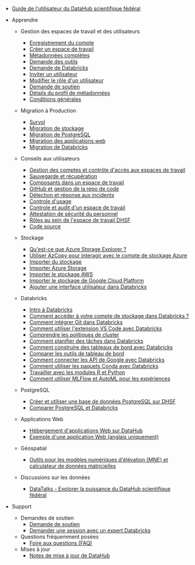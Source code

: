 - [Guide de l'utilisateur du DataHub scientifique fédéral](/fr/UserGuide/Guide-de-l'utilisateur.md)

- Apprendre [](Icon:LibraryBooks)
  - Gestion des espaces de travail et des utilisateurs
    - [Enregistrement du compte](/fr/UserGuide/Preregistration/Preregistration.md)
    - [Créer un espace de travail](/fr/UserGuide/GettingStarted/Creating-a-workspace.md)
    - [Métadonnées complètes](/fr/UserGuide/GettingStarted/Complete-metadata.md)
    - [Demande des outils](/fr/UserGuide/GettingStarted/Demande-outils.md)
    - [Demande de Databricks](/fr/UserGuide/GettingStarted/Demander-des-databricks.md)
    - [Inviter un utilisateur](/fr/UserGuide/GettingStarted/Invite-a-user.md)
    - [Modifier le rôle d'un utilisateur](/fr/UserGuide/GettingStarted/Change-a-user-role.md)
    - [Demande de soutien](/fr/UserGuide/GettingStarted/Logging-a-ticket.md)
    - [Détails du profil de métadonnées](/fr/UserGuide/Workspace/Métadonnées-du-profil-de-l'espace-de-travail.md)
    - [Conditions générales](/fr/UserGuide/POC-Terms-And-Conditions.md)

  - Migration à Production
    - [Survol](/fr/UserGuide/Migration/Survol.md)
    - [Migration de stockage](/fr/UserGuide/Migration/Storage.md)
    - [Migration de PostgreSQL](/fr/UserGuide/Migration/PostgreSQL.md)
    - [Migration des applications web](/fr/UserGuide/Migration/WebApp.md)
    - [Migration de Databricks](/fr/UserGuide/Migration/Databricks.md)

  - Conseils aux utilisateurs
    - [Gestion des comptes et contrôle d'accès aux espaces de travail](/fr/UserGuide/Guidance/Gestion-des-comptes-et-controle-de-l'acces-aux-espaces-de-travail.md)
    - [Sauvegarde et récupération](/fr/UserGuide/Guidance/Sauvegarde-et-recuperation.md)
    - [Composants dans un espace de travail](/fr/UserGuide/Guidance/Composants-dun-espace-de-travail.md)
    - [GitHub et gestion de la repo de code](/fr/UserGuide/Guidance/Github-et-gestion-des-repos.md)
    - [Détection et réponse aux incidents](/fr/UserGuide/Guidance/Detection-et-response-aux-incidents.md)
    - [Controle d'usage](/fr/UserGuide/Guidance/Controle-dusage.md)
    - [Controle et audit d'un espace de travail](/fr/UserGuide/Guidance/Controle-et-audit-dun-espace-de-travail.md)
    - [Attestation de sécurité du personnel](/fr/UserGuide/Guidance/Attestation-de-securite-du-personnel.md)
    - [Rôles au sein de l'espace de travail DHSF](/fr/UserGuide/Guidance/Roles-dans-un-espace-de-travail.md)
    - [Code source](/fr/UserGuide/Guidance/Code-source.md)

  - Stockage
    - [Qu'est-ce que Azure Storage Explorer ?](/fr/UserGuide/Storage/Datahub-AzureStorage.md)
    - [Utiliser AzCopy pour interagir avec le compte de stockage Azure](/fr/UserGuide/Storage/Utilisez-AzCopy.md)
    - [Importer du stockage](/fr/UserGuide/Storage/Stockage-des-importations.md)
    - [Importer Azure Storage](/fr/UserGuide/Storage/Importer-Azure-Storage.md)
    - [Importer le stockage AWS](/fr/UserGuide/Storage/Importer-le-stockage-AWS.md)
    - [Importer le stockage de Google Cloud Platform](/fr/UserGuide/Storage/Importer-le-stockage-GCP.md)
    - [Ajouter une interface utilisateur dans Databricks](https://learn.microsoft.com/fr-ca/azure/databricks/ingestion/add-data/)

  - Databricks
    - [Intro à Databricks](/fr/UserGuide/Databricks/Databricks-101.md)
    - [Comment accéder à votre compte de stockage dans Databricks ?](/fr/UserGuide/Databricks/Accédez-à-votre-compte-de-stockage-dans-Databricks.md)
    - [Comment intégrer Git dans Databricks](/fr/UserGuide/Databricks/Intégration-de-Git.md)
    - [Comment utiliser l'extension VS Code avec Databricks](/fr/UserGuide/Databricks/extension-vscode.md)
    - [Comprendre les politiques de cluster](/fr/UserGuide/Databricks/Politiques-des-clusters.md)
    - [Comment planifier des tâches dans Databricks](/fr/UserGuide/Databricks/Flux-de-travail.md)
    - [Comment construire des tableaux de bord avec Databricks](/fr/UserGuide/Databricks/Tableau-de-bord.md)
    - [Comparer les outils de tableau de bord](/fr/UserGuide/Databricks/Comparaison-des-outils-de-tableau-de-bord.md)
    - [Comment connecter les API de Google avec Databricks](/fr/UserGuide/Databricks/Connexion-à-l'API-Google.md)
    - [Comment utiliser les paquets Conda avec Databricks](/fr/UserGuide/Databricks/Paquets-Conda.md)
    - [Travailler avec les modules R et Python](/fr/UserGuide/Databricks/Modules.md)
    - [Comment utiliser MLFlow et AutoML pour les expériences](/fr/UserGuide/Databricks/Expériences-Automl.md)

  - PostgreSQL
    - [Créer et utiliser une base de données PostgreSQL sur DHSF](/fr/UserGuide/Database/Postgres.md)
    - [Comparer PostgreSQL et Databricks](/fr/UserGuide/Database/Comparaison-des-bases-de-données-psql.md)

  - Applications Web
    - [Hébergement d'applications Web sur DataHub](/fr/UserGuide/WebApps/WebApps.md)
    - [Exemple d'une application Web (anglais uniquement)](https://github.com/ssc-sp/sample-dashapp)

  - Géospatial
    - [Outils pour les modèles numériques d'élévation (MNE) et calculateur de données matricielles](https://www.statcan.gc.ca/fr/afc/cours-en-ligne/qgis/2020020)

  - Discussions sur les données
    - [DataTalks - Explorer la puissance du DataHub scientifique fédéral](/fr/UserGuide/Tutorials/Discussions-sur-les-données.md)

- Support [](Icon:HelpOutline)
  - Demandes de soutien
    - [Demande de soutien](/fr/UserGuide/GettingStarted/Enregistrement-d'un-ticket.md)
    - [Demander une session avec un expert Databricks](/fr/UserGuide/Databricks/Demande-de-session-databricks.md)
  - Questions fréquemment posées
    - [Foire aux questions (FAQ)](/fr/UserGuide/DHSF-FAQs.md)
  - Mises à jour
    - [Notes de mise à jour de DataHub](/fr/UserGuide/Notes-de-mise-à-jour.md)
